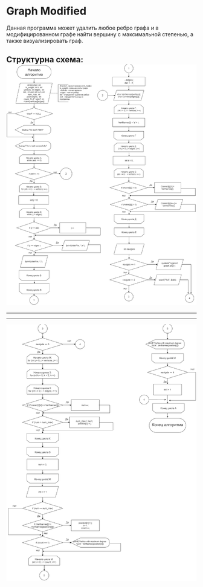 # Graph Modified
Данная программа может удалить любое ребро графа и в модифицированном графе найти вершину с максимальной степенью, а также визуализировать граф.

Структурна схема:
![Структурна схема:](https://github.com/beplop/Flita_Dz3/blob/main/struct%20scheme1!.png)
-----------------------------------------------------------------------------------------------------------------------------------------------------------------------------
-----------------------------------------------------------------------------------------------------------------------------------------------------------------------------
-----------------------------------------------------------------------------------------------------------------------------------------------------------------------------
![](https://github.com/beplop/Flita_Dz3/blob/main/struct%20scheme2!.png)
